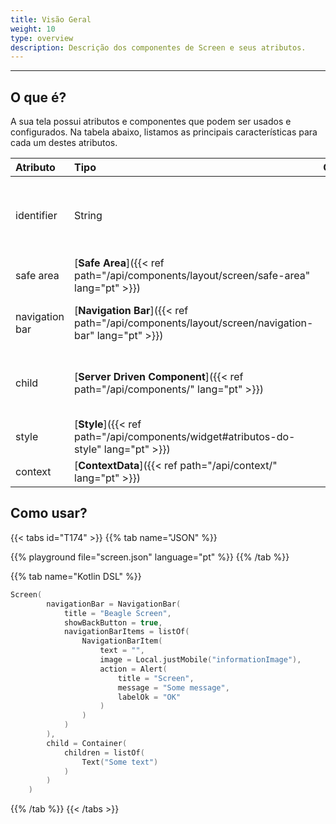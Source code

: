 ```yaml
---
title: Visão Geral
weight: 10
type: overview
description: Descrição dos componentes de Screen e seus atributos.
---
```


---

## O que é?

A sua tela possui atributos e componentes que podem ser usados e configurados. Na tabela abaixo, listamos as principais características para cada um destes atributos.

| **Atributo**           | **Tipo**                                                     | Obrigatório | **Definição**                                                                                                |
| :--------------------- | :----------------------------------------------------------- | :---------: | :----------------------------------------------------------------------------------------------------------- |
| identifier             | String                                                       |             | Atributo que identifica a tela globalmente na sua aplicação, de modo que seja possível atribuir ações a ela. |
| safe area              | [**Safe Area**]({{< ref path="/api/components/layout/screen/safe-area" lang="pt" >}})               |             | Especifica o posicionamento dos componentes na tela.                                                         |
| navigation bar         | [**Navigation Bar**]({{< ref path="/api/components/layout/screen/navigation-bar" lang="pt" >}})     |             | Permite configurar a barra de ações/navegação na tela.                                                       |
| child                  | [**Server Driven Component**]({{< ref path="/api/components/" lang="pt" >}})      |      ✓      | Define os elementos na tela. Pode ser qualquer componente visual que estenda de `ServerDrivenComponent`.     |
| style                  | [**Style**]({{< ref path="/api/components/widget#atributos-do-style" lang="pt" >}})          |             | Fornece opções de customização visual para a `Screen.`                                                       |
| context                | [**ContextData**]({{< ref path="/api/context/" lang="pt" >}})                     |             | Contexto da tela.                                                                                            |

## Como usar?

{{< tabs id="T174" >}}
{{% tab name="JSON" %}}

<!-- json-playground:screen.json
{
  "_beagleComponent_" : "beagle:screenComponent",
  "navigationBar" : {
    "title" : "Beagle Screen",
    "showBackButton" : true,
    "navigationBarItems" : [ {
      "_beagleComponent_" : "beagle:navigationBarItem",
      "text" : "",
      "image" : {
        "_beagleImagePath_" : "local",
        "mobileId" : "informationImage"
      },
      "action" : {
        "_beagleAction_" : "beagle:alert",
        "title" : "Screen",
        "message" : "Some message",
        "labelOk" : "OK"
      }
    } ]
  },
  "child" : {
    "_beagleComponent_" : "beagle:container",
    "children" : [ {
      "_beagleComponent_" : "beagle:text",
      "text" : "Some text"
    } ]
  }
}
-->

{{% playground file="screen.json" language="pt" %}}
{{% /tab %}}

{{% tab name="Kotlin DSL" %}}

```kotlin
Screen(
        navigationBar = NavigationBar(
            title = "Beagle Screen",
            showBackButton = true,
            navigationBarItems = listOf(
                NavigationBarItem(
                    text = "",
                    image = Local.justMobile("informationImage"),
                    action = Alert(
                        title = "Screen",
                        message = "Some message",
                        labelOk = "OK"
                    )
                )
            )
        ),
        child = Container(
            children = listOf(
                Text("Some text")
            )
        )
    )
```

{{% /tab %}}
{{< /tabs >}}
